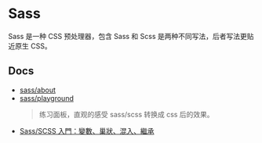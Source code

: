 # Sass

Sass 是一种 CSS 预处理器，包含 Sass 和 Scss 是两种不同写法，后者写法更贴近原生 CSS。

## Docs

- [sass/about](https://www.sassmeister.com/about)
- [sass/playground](https://sass-lang.com/playground/)
  > 练习面板，直观的感受 sass/scss 转换成 css 后的效果。
- [Sass/SCSS 入門：變數、巢狀、混入、繼承](https://hackmd.io/@Heidi-Liu/sass-css-preprocessor)
